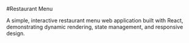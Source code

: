 #Restaurant Menu

A simple, interactive restaurant menu web application built with React, demonstrating dynamic rendering, state management, and responsive design.
